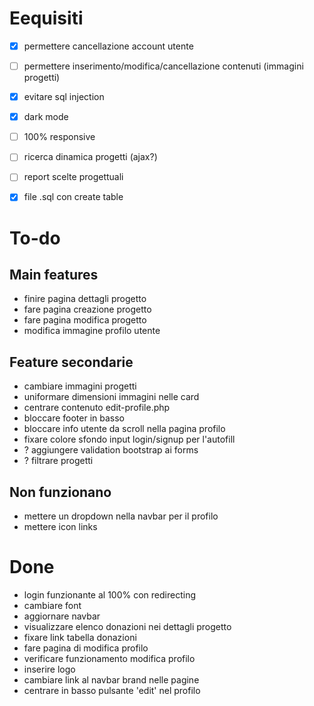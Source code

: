 # Eequisiti
- [x] permettere cancellazione account utente
- [ ] permettere inserimento/modifica/cancellazione contenuti (immagini progetti)
- [x] evitare sql injection
- [x] dark mode
- [ ] 100% responsive
- [ ] ricerca dinamica progetti (ajax?)
- [ ] report scelte progettuali
- [x] file .sql con create table


# To-do
## Main features
- finire pagina dettagli progetto
- fare pagina creazione progetto
- fare pagina modifica progetto
- modifica immagine profilo utente

## Feature secondarie
- cambiare immagini progetti
- uniformare dimensioni immagini nelle card
- centrare contenuto edit-profile.php
- bloccare footer in basso
- bloccare info utente da scroll nella pagina profilo
- fixare colore sfondo input login/signup per l'autofill
- ? aggiungere validation bootstrap ai forms
- ? filtrare progetti

## Non funzionano
- mettere un dropdown nella navbar per il profilo
- mettere icon links


# Done
- login funzionante al 100% con redirecting
- cambiare font
- aggiornare navbar
- visualizzare elenco donazioni nei dettagli progetto
- fixare link tabella donazioni
- fare pagina di modifica profilo
- verificare funzionamento modifica profilo
- inserire logo
- cambiare link al navbar brand nelle pagine
- centrare in basso pulsante 'edit' nel profilo